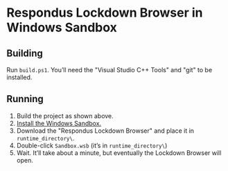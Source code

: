 # Respondus Lockdown Browser in Windows Sandbox

## Building

Run `build.ps1`. You’ll need the "Visual Studio C++ Tools" and "git" to be installed.

## Running

1. Build the project as shown above.
2. [Install the Windows Sandbox.](https://www.howtogeek.com/399290/how-to-use-windows-10s-new-sandbox-to-safely-test-apps/)
3. Download the "Respondus Lockdown Browser" and place it in `runtime_directory\`.
4. Double-click `Sandbox.wsb` (it’s in `runtime_directory\`)
5. Wait. It’ll take about a minute, but eventually the Lockdown Browser will open.
